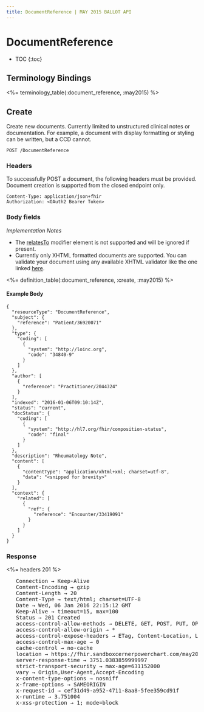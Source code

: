 ```yaml
---
title: DocumentReference | MAY 2015 BALLOT API
---
```


# DocumentReference

* TOC
{:toc}

## Terminology Bindings

<%= terminology_table(:document_reference, :may2015) %>

## Create

Create new documents. Currently limited to unstructured clinical notes or documentation. For example, a document with display formatting or styling can be written, but a CCD cannot.

    POST /DocumentReference

### Headers

To successfully POST a document, the following headers must be provided. Document creation is supported from the closed endpoint only.

    Content-Type: application/json+fhir
    Authorization: <OAuth2 Bearer Token>

### Body fields

_Implementation Notes_

* The [relatesTo](http://hl7.org/fhir/2015May/documentreference-definitions.html#DocumentReference.relatesTo) modifier element is not supported and will be ignored if present.
* Currently only XHTML formatted documents are supported. You can validate your document using any available XHTML validator like the one linked [here].

<%= definition_table(:document_reference, :create, :may2015) %>

#### Example Body

    {
      "resourceType": "DocumentReference",
      "subject": {
        "reference": "Patient/36920071"
      },
      "type": {
        "coding": [
          {
            "system": "http://loinc.org",
            "code": "34840-9"
          }
        ]
      },
      "author": [
        {
          "reference": "Practitioner/2044324"
        }
      ],
      "indexed": "2016-01-06T09:10:14Z",
      "status": "current",
      "docStatus": {
        "coding": [
          {
            "system": "http://hl7.org/fhir/composition-status",
            "code": "final"
          }
        ]
      },
      "description": "Rheumatology Note",
      "content": [
        {
          "contentType": "application/xhtml+xml; charset=utf-8",
          "data": "<snipped for brevity>"
        }
      ],
      "context": {
        "related": [
          {
            "ref": {
              "reference": "Encounter/33419091"
            }
          }
        ]
      }
    }

### Response

<%= headers 201 %>
<pre class="terminal">
   Connection → Keep-Alive
   Content-Encoding → gzip
   Content-Length → 20
   Content-Type → text/html; charset=UTF-8
   Date → Wed, 06 Jan 2016 22:15:12 GMT
   Keep-Alive → timeout=15, max=100
   Status → 201 Created
   access-control-allow-methods → DELETE, GET, POST, PUT, OPTIONS, HEAD
   access-control-allow-origin → *
   access-control-expose-headers → ETag, Content-Location, Location, X-Request-Id, WWW-Authenticate, Date
   access-control-max-age → 0
   cache-control → no-cache
   location → https://fhir.sandboxcernerpowerchart.com/may2015/d075cf8b-3261-481d-97e5-ba6c48d3b41f/DocumentReference/5789258
   server-response-time → 3751.0383859999997
   strict-transport-security → max-age=631152000
   vary → Origin,User-Agent,Accept-Encoding
   x-content-type-options → nosniff
   x-frame-options → SAMEORIGIN
   x-request-id → cef31d49-a952-4711-8aa8-5fee359cd91f
   x-runtime → 3.751004
   x-xss-protection → 1; mode=block
</pre>

[here]: https://html5.validator.nu/